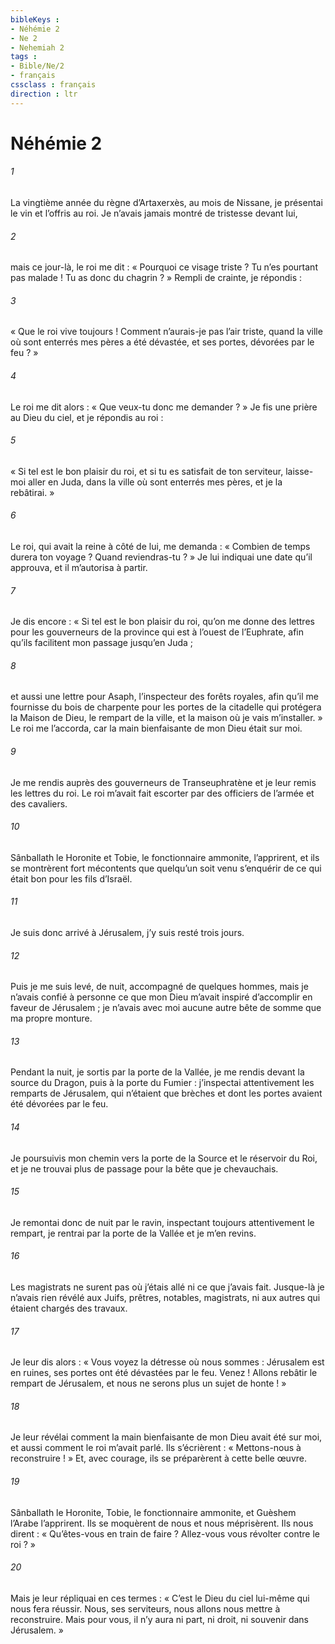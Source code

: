 ```yaml
---
bibleKeys : 
- Néhémie 2
- Ne 2
- Nehemiah 2
tags : 
- Bible/Ne/2
- français
cssclass : français
direction : ltr
---
```


# Néhémie 2

###### 1
La vingtième année du règne d’Artaxerxès, au mois de Nissane, je présentai le vin et l’offris au roi. Je n’avais jamais montré de tristesse devant lui,
###### 2
mais ce jour-là, le roi me dit : « Pourquoi ce visage triste ? Tu n’es pourtant pas malade ! Tu as donc du chagrin ? » Rempli de crainte, je répondis :
###### 3
« Que le roi vive toujours ! Comment n’aurais-je pas l’air triste, quand la ville où sont enterrés mes pères a été dévastée, et ses portes, dévorées par le feu ? »
###### 4
Le roi me dit alors : « Que veux-tu donc me demander ? » Je fis une prière au Dieu du ciel, et je répondis au roi :
###### 5
« Si tel est le bon plaisir du roi, et si tu es satisfait de ton serviteur, laisse-moi aller en Juda, dans la ville où sont enterrés mes pères, et je la rebâtirai. »
###### 6
Le roi, qui avait la reine à côté de lui, me demanda : « Combien de temps durera ton voyage ? Quand reviendras-tu ? » Je lui indiquai une date qu’il approuva, et il m’autorisa à partir.
###### 7
Je dis encore : « Si tel est le bon plaisir du roi, qu’on me donne des lettres pour les gouverneurs de la province qui est à l’ouest de l’Euphrate, afin qu’ils facilitent mon passage jusqu’en Juda ;
###### 8
et aussi une lettre pour Asaph, l’inspecteur des forêts royales, afin qu’il me fournisse du bois de charpente pour les portes de la citadelle qui protégera la Maison de Dieu, le rempart de la ville, et la maison où je vais m’installer. » Le roi me l’accorda, car la main bienfaisante de mon Dieu était sur moi.
###### 9
Je me rendis auprès des gouverneurs de Transeuphratène et je leur remis les lettres du roi. Le roi m’avait fait escorter par des officiers de l’armée et des cavaliers.
###### 10
Sânballath le Horonite et Tobie, le fonctionnaire ammonite, l’apprirent, et ils se montrèrent fort mécontents que quelqu’un soit venu s’enquérir de ce qui était bon pour les fils d’Israël.
###### 11
Je suis donc arrivé à Jérusalem, j’y suis resté trois jours.
###### 12
Puis je me suis levé, de nuit, accompagné de quelques hommes, mais je n’avais confié à personne ce que mon Dieu m’avait inspiré d’accomplir en faveur de Jérusalem ; je n’avais avec moi aucune autre bête de somme que ma propre monture.
###### 13
Pendant la nuit, je sortis par la porte de la Vallée, je me rendis devant la source du Dragon, puis à la porte du Fumier : j’inspectai attentivement les remparts de Jérusalem, qui n’étaient que brèches et dont les portes avaient été dévorées par le feu.
###### 14
Je poursuivis mon chemin vers la porte de la Source et le réservoir du Roi, et je ne trouvai plus de passage pour la bête que je chevauchais.
###### 15
Je remontai donc de nuit par le ravin, inspectant toujours attentivement le rempart, je rentrai par la porte de la Vallée et je m’en revins.
###### 16
Les magistrats ne surent pas où j’étais allé ni ce que j’avais fait. Jusque-là je n’avais rien révélé aux Juifs, prêtres, notables, magistrats, ni aux autres qui étaient chargés des travaux.
###### 17
Je leur dis alors : « Vous voyez la détresse où nous sommes : Jérusalem est en ruines, ses portes ont été dévastées par le feu. Venez ! Allons rebâtir le rempart de Jérusalem, et nous ne serons plus un sujet de honte ! »
###### 18
Je leur révélai comment la main bienfaisante de mon Dieu avait été sur moi, et aussi comment le roi m’avait parlé. Ils s’écrièrent : « Mettons-nous à reconstruire ! » Et, avec courage, ils se préparèrent à cette belle œuvre.
###### 19
Sânballath le Horonite, Tobie, le fonctionnaire ammonite, et Guèshem l’Arabe l’apprirent. Ils se moquèrent de nous et nous méprisèrent. Ils nous dirent : « Qu’êtes-vous en train de faire ? Allez-vous vous révolter contre le roi ? »
###### 20
Mais je leur répliquai en ces termes : « C’est le Dieu du ciel lui-même qui nous fera réussir. Nous, ses serviteurs, nous allons nous mettre à reconstruire. Mais pour vous, il n’y aura ni part, ni droit, ni souvenir dans Jérusalem. »
